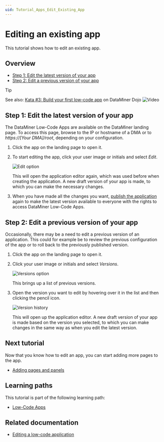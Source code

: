 ```yaml
---
uid: Tutorial_Apps_Edit_Existing_App
---
```

# Editing an existing app

This tutorial shows how to edit an existing app.

## Overview

- [Step 1: Edit the latest version of your app](#step-1-edit-the-latest-version-of-your-app)
- [Step 2: Edit a previous version of your app](#step-2-edit-a-previous-version-of-your-app)

> [!TIP]
> See also: [Kata #3: Build your first low-code app](https://community.dataminer.services/courses/kata-3/) on DataMiner Dojo ![Video](~/user-guide/images/video_Duo.png)

## Step 1: Edit the latest version of your app

The DataMiner Low-Code Apps are available on the DataMiner landing page. To access this page, browse to the IP or hostname of a DMA or to *https://[Your DMA]/root*, depending on your configuration.

1. Click the app on the landing page to open it.

1. To start editing the app, click your user image or initials and select *Edit*.

   ![Edit option](~/user-guide/images/EditApp.png)

   This will open the application editor again, which was used before when creating the application. A new draft version of your app is made, to which you can make the necessary changes.

1. When you have made all the changes you want, [publish the application](xref:Tutorial_Apps_Creating_And_Publishing#step-2-publish-the-app) again to make the latest version available to everyone with the rights to access DataMiner Low-Code Apps.

## Step 2: Edit a previous version of your app

Occasionally, there may be a need to edit a previous version of an application. This could for example be to review the previous configuration of the app or to roll back to the previously published version.

1. Click the app on the landing page to open it.

1. Click your user image or initials and select *Versions*.

   ![Versions option](~/user-guide/images/VersionsUser.png)

   This brings up a list of previous versions.

1. Open the version you want to edit by hovering over it in the list and then clicking the pencil icon.

   ![Version history](~/user-guide/images/EditHistory.png)

   This will open up the application editor. A new draft version of your app is made based on the version you selected, to which you can make changes in the same way as when you edit the latest version.

## Next tutorial

Now that you know how to edit an app, you can start adding more pages to the app.

- [Adding pages and panels](xref:Tutorial_Apps_Managing_Pages)

## Learning paths

This tutorial is part of the following learning path:

- [Low-Code Apps](xref:Tutorial_Apps)

## Related documentation

- [Editing a low-code application](xref:Editing_custom_apps)
